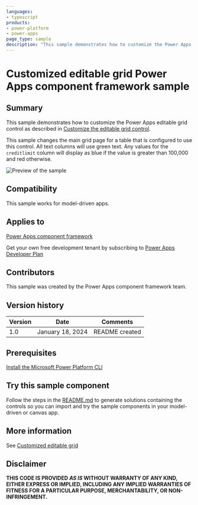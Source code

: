 ```yaml
---
languages:
- typescript
products:
- power-platform
- power-apps
page_type: sample
description: "This sample demonstrates how to customize the Power Apps editable grid control."
---
```

# Customized editable grid Power Apps component framework sample

## Summary

This sample demonstrates how to customize the Power Apps editable grid control as described in [Customize the editable grid control](https://learn.microsoft.com/power-apps/developer/component-framework/customize-editable-grid-control).

This sample changes the main grid page for a table that is configured to use this control. All text columns will use green text. Any values for the `creditlimit` column will display as blue if the value is greater than 100,000 and red otherwise.


![Preview of the sample](https://learn.microsoft.com/power-apps/developer/component-framework/media/editable-grid-control-sample-customized-account-main-grid.png)

## Compatibility

This sample works for model-driven apps.

## Applies to

[Power Apps component framework](https://learn.microsoft.com/power-apps/developer/component-framework/overview)

Get your own free development tenant by subscribing to [Power Apps Developer Plan](https://learn.microsoft.com/power-platform/developer/plan)

## Contributors

This sample was created by the Power Apps component framework team.

## Version history

Version|Date|Comments
-------|----|--------
1.0|January 18, 2024|README created

## Prerequisites

[Install the Microsoft Power Platform CLI](https://learn.microsoft.com/power-platform/developer/cli/introduction)

## Try this sample component

Follow the steps in the [README.md](../README.md) to generate solutions containing the controls so you can import and try the sample components in your model-driven or canvas app.

## More information

See [Customized editable grid](https://learn.microsoft.com/power-apps/developer/component-framework/sample-controls/customized-editable-grid-control)

## Disclaimer

**THIS CODE IS PROVIDED *AS IS* WITHOUT WARRANTY OF ANY KIND, EITHER EXPRESS OR IMPLIED, INCLUDING ANY IMPLIED WARRANTIES OF FITNESS FOR A PARTICULAR PURPOSE, MERCHANTABILITY, OR NON-INFRINGEMENT.**